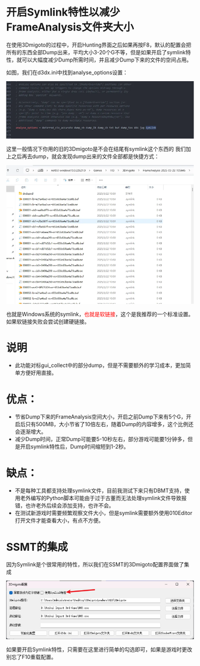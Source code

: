 # 开启Symlink特性以减少FrameAnalysis文件夹大小

在使用3Dmigoto的过程中，开启Hunting界面之后如果再按F8，默认的配置会把所有的东西全部Dump出来，平均大小3-20个G不等，但是如果开启了symlink特性，就可以大幅度减少Dump所需时间，并且减少Dump下来的文件的空间占用。

如图，我们在d3dx.ini中找到analyse_options设置：

![alt text](image.png)

这里一般情况下你用的旧的3Dmigoto是不会在结尾有symlink这个东西的
我们加上之后再去dump，就会发现dump出来的文件全部都是快捷方式：

![alt text](image-1.png)

也就是Windows系统的symlink，<font color="red">也就是软链接</font>，这个是我推荐的一个标准设置。
如果软链接失败会尝试创建硬链接。


# 说明
- 此功能对标gui_collect中的部分dump，但是不需要额外的学习成本，更加简单方便好用直接。

# 优点：
- 节省Dump下来的FrameAnalysis空间大小，开启之前Dump下来有5个G，开启后只有500MB，大小节省了10倍左右，随着Dump的内容增多，这个比例还会逐渐增大。
- 减少Dump时间，正常Dump可能要5-10秒左右，部分游戏可能要1分钟多，但是开启symlink特性后，Dump时间缩短到1-2秒。

# 缺点：
- 不是每种工具都支持处理symlink文件，目前我测试下来只有DBMT支持，使用老外编写的Python脚本可能由于过于古董而无法处理symlink文件导致报错，也许老外后续会添加支持，也许不会。
- 在测试新游戏时需要频繁观察文件大小，但是symlink需要额外使用010Editor打开文件才能查看大小，有点不方便。

# SSMT的集成
因为Symlink是个很常用的特性，所以我们在SSMT的3Dmigoto配置界面做了集成

![alt text](image-2.png)

如果要开启Symlink特性，只需要在这里进行简单的勾选即可，如果是游戏时更改别忘了F10重载配置。



